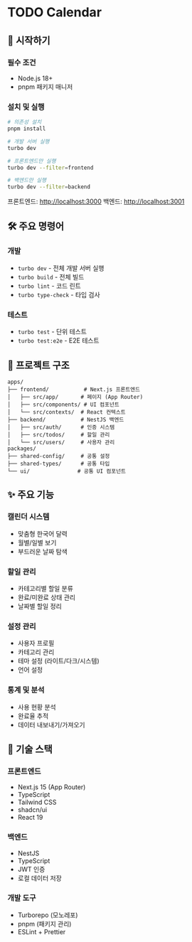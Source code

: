 # TODO Calendar

## 🚀 시작하기

### 필수 조건

- Node.js 18+
- pnpm 패키지 매니저

### 설치 및 실행

```bash
# 의존성 설치
pnpm install

# 개발 서버 실행
turbo dev

# 프론트엔드만 실행
turbo dev --filter=frontend

# 백엔드만 실행
turbo dev --filter=backend
```

프론트엔드: <http://localhost:3000>
백엔드: <http://localhost:3001>

## 🛠️ 주요 명령어

### 개발

- `turbo dev` - 전체 개발 서버 실행
- `turbo build` - 전체 빌드
- `turbo lint` - 코드 린트
- `turbo type-check` - 타입 검사

### 테스트

- `turbo test` - 단위 테스트
- `turbo test:e2e` - E2E 테스트

## 📁 프로젝트 구조

```text
apps/
├── frontend/           # Next.js 프론트엔드
│   ├── src/app/       # 페이지 (App Router)
│   ├── src/components/ # UI 컴포넌트
│   └── src/contexts/  # React 컨텍스트
├── backend/           # NestJS 백엔드
│   ├── src/auth/      # 인증 시스템
│   ├── src/todos/     # 할일 관리
│   └── src/users/     # 사용자 관리
packages/
├── shared-config/     # 공통 설정
├── shared-types/      # 공통 타입
└── ui/               # 공통 UI 컴포넌트
```

## ✨ 주요 기능

### 캘린더 시스템

- 맞춤형 한국어 달력
- 월별/일별 보기
- 부드러운 날짜 탐색

### 할일 관리

- 카테고리별 할일 분류
- 완료/미완료 상태 관리
- 날짜별 할일 정리

### 설정 관리

- 사용자 프로필
- 카테고리 관리
- 테마 설정 (라이트/다크/시스템)
- 언어 설정

### 통계 및 분석

- 사용 현황 분석
- 완료율 추적
- 데이터 내보내기/가져오기

## 🔧 기술 스택

### 프론트엔드

- Next.js 15 (App Router)
- TypeScript
- Tailwind CSS
- shadcn/ui
- React 19

### 백엔드

- NestJS
- TypeScript
- JWT 인증
- 로컬 데이터 저장

### 개발 도구

- Turborepo (모노레포)
- pnpm (패키지 관리)
- ESLint + Prettier
